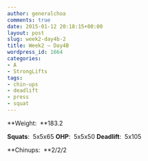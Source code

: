```yaml
---
author: generalchoa
comments: true
date: 2015-01-12 20:18:15+00:00
layout: post
slug: week2-day4b-2
title: Week2 – Day4B
wordpress_id: 1664
categories:
- A
- StrongLifts
tags:
- chin-ups
- deadlift
- press
- squat
---
```


**Weight:  **183.2

**Squats**:  5x5x65
**OHP**:  5x5x50
**Deadlift**:  5x105

**Chinups:  **2/2/2
